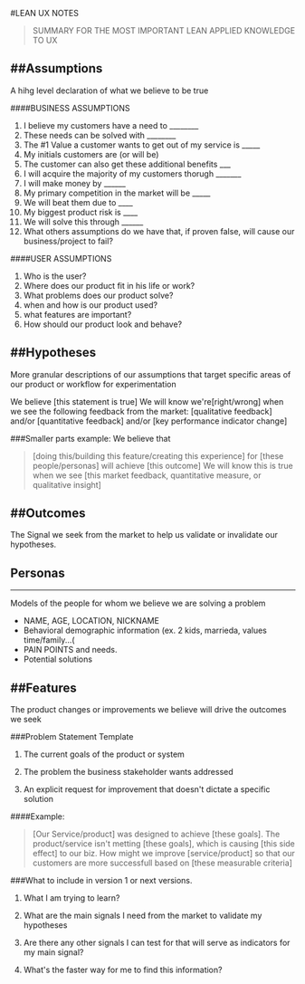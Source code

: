 #LEAN UX NOTES

>SUMMARY FOR THE MOST IMPORTANT LEAN APPLIED KNOWLEDGE TO UX


##Assumptions
-------
A hihg level declaration of what we believe to be true

####BUSINESS ASSUMPTIONS
1. I believe my customers have a need to ________
2. These needs can be solved with ________
3. The #1 Value a customer wants to get out of my service is _____
4. My initials customers are (or will be)
5. The customer can also get these additional benefits ___
6. I will acquire the majority of my customers thorugh _______
7. I will make money by ______
8. My primary competition in the market will be _____
9. We will beat them due to ____
10. My biggest product risk is ____
11. We will solve this through ______
12. What others assumptions do we have that, if proven false, will cause our business/project to fail?
 

####USER ASSUMPTIONS
1. Who is the user?
2. Where does our product fit in his life or work?
3. What problems does our product solve?
4. when and how is our product used?
5. what features are important?
6. How should our product look and behave?


##Hypotheses
-------
More granular descriptions of our assumptions that target specific areas of our product or workflow for experimentation

We believe [this statement is true]
We will know we're[right/wrong] when we see the following feedback from the market: [qualitative feedback] and/or [quantitative feedback] and/or [key performance indicator change]

###Smaller parts example:
We believe that
>[doing this/building this feature/creating this experience]
for [these people/personas]
will achieve [this outcome]
We will know this is true when we see
[this market feedback, quantitative measure, or qualitative insight]



##Outcomes
-------

The Signal we seek from the market to help us validate or invalidate our hypotheses.

## Personas
-------
Models of the people for whom we believe we are solving a problem


* NAME, AGE, LOCATION, NICKNAME
* Behavioral demographic information (ex. 2 kids, marrieda, values time/family...(
* PAIN POINTS and needs.
* Potential solutions
 

##Features
-------
The product changes or improvements we believe will drive the outcomes we seek


###Problem Statement Template

1. The current goals of the product or system

2. The problem the business stakeholder wants addressed

3. An explicit request for improvement that doesn't dictate a specific solution


####Example:

> [Our Service/product] was designed to achieve [these goals].
The product/service isn't metting [these goals],
which is causing [this side  effect] to our biz.
How might we improve [service/product] so that our customers are more successfull based on [these measurable criteria]


###What to include in version 1 or next versions.

1. What I am trying to learn?
 
2. What are the main signals I need from the market to validate my hypotheses
 
3. Are there any other signals I can test for that will serve as indicators for my main signal?
 
4. What's the faster way for me to find this information?
 



